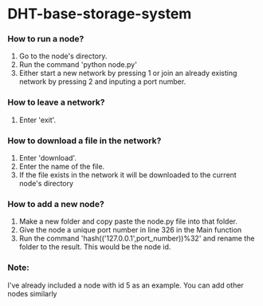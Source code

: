 # DHT-base-storage-system

### How to run a node?

1. Go to the node's directory.
2. Run the command 'python node.py'
3. Either start a new network by pressing 1 or join an already existing network by pressing 2 and inputing a port number.

### How to leave a network?

1. Enter 'exit'.

### How to download a file in the network?

1. Enter 'download'.
2. Enter the name of the file.
3. If the file exists in the network it will be downloaded to the current node's directory

### How to add a new node?

1. Make a new folder and copy paste the node.py file into that folder.
2. Give the node a unique port number in line 326 in the Main function
3. Run the command 'hash(('127.0.0.1',port_number))%32' and rename the folder to the result. This would be the node id.

### Note: 
I've already included a node with id 5 as an example. You can add other nodes similarly
